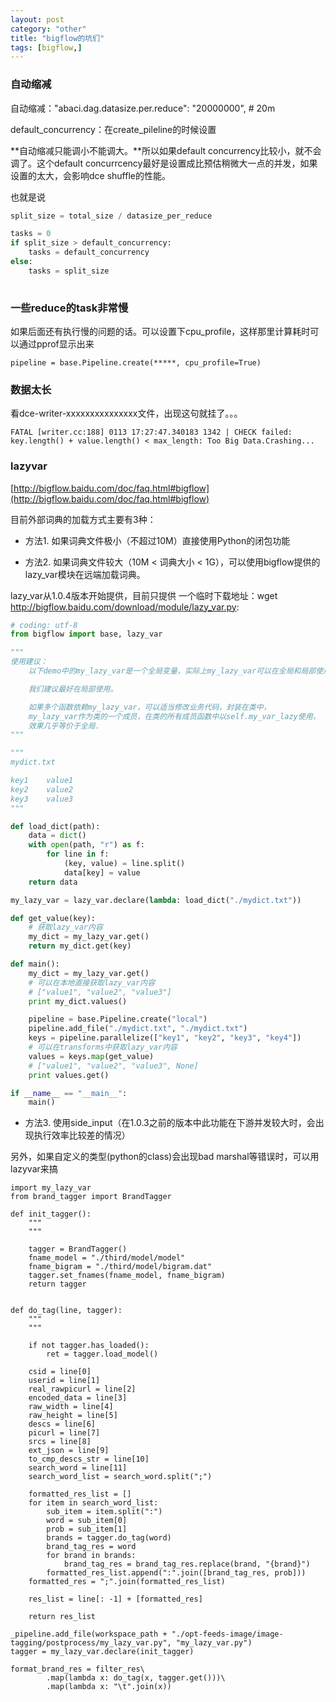 ```yaml
---
layout: post
category: "other"
title: "bigflow的坑们"
tags: [bigflow,]
---
```



### 自动缩减

自动缩减："abaci.dag.datasize.per.reduce": "20000000", # 20m

default_concurrency：在create_pileline的时候设置

**自动缩减只能调小不能调大。**所以如果default concurrency比较小，就不会调了。这个default concurrcency最好是设置成比预估稍微大一点的并发，如果设置的太大，会影响dce shuffle的性能。

也就是说

```python
split_size = total_size / datasize_per_reduce

tasks = 0
if split_size > default_concurrency:
    tasks = default_concurrency
else:
    tasks = split_size
 
```

### 一些reduce的task非常慢

如果后面还有执行慢的问题的话。可以设置下cpu_profile，这样那里计算耗时可以通过pprof显示出来

```
pipeline = base.Pipeline.create(*****, cpu_profile=True)
```


### 数据太长

看dce-writer-xxxxxxxxxxxxxxx文件，出现这句就挂了。。。

```
FATAL [writer.cc:188] 0113 17:27:47.340183 1342 | CHECK failed: key.length() + value.length() < max_length: Too Big Data.Crashing...
```


### lazyvar

[http://bigflow.baidu.com/doc/faq.html#bigflow](http://bigflow.baidu.com/doc/faq.html#bigflow)

目前外部词典的加载方式主要有3种：

+ 方法1. 如果词典文件极小（不超过10M）直接使用Python的闭包功能

+ 方法2. 如果词典文件较大（10M < 词典大小 < 1G），可以使用bigflow提供的lazy_var模块在远端加载词典。

lazy_var从1.0.4版本开始提供，目前只提供 一个临时下载地址：wget http://bigflow.baidu.com/download/module/lazy_var.py:

```python
# coding: utf-8
from bigflow import base, lazy_var

"""
使用建议：
    以下demo中的my_lazy_var是一个全局变量，实际上my_lazy_var可以在全局和局部使用。

    我们建议最好在局部使用。

    如果多个函数依赖my_lazy_var，可以适当修改业务代码，封装在类中，
    my_lazy_var作为类的一个成员，在类的所有成员函数中以self.my_var_lazy使用，
    效果几乎等价于全局.
"""

"""
mydict.txt

key1    value1
key2    value2
key3    value3
"""

def load_dict(path):
    data = dict()
    with open(path, "r") as f:
        for line in f:
            (key, value) = line.split()
            data[key] = value
    return data

my_lazy_var = lazy_var.declare(lambda: load_dict("./mydict.txt"))

def get_value(key):
    # 获取lazy_var内容
    my_dict = my_lazy_var.get()
    return my_dict.get(key)

def main():
    my_dict = my_lazy_var.get()
    # 可以在本地直接获取lazy_var内容
    # ["value1", "value2", "value3"]
    print my_dict.values()

    pipeline = base.Pipeline.create("local")
    pipeline.add_file("./mydict.txt", "./mydict.txt")
    keys = pipeline.parallelize(["key1", "key2", "key3", "key4"])
    # 可以在transforms中获取lazy_var内容
    values = keys.map(get_value)
    # ["value1", "value2", "value3", None]
    print values.get()

if __name__ == "__main__":
    main()

```

+ 方法3. 使用side_input（在1.0.3之前的版本中此功能在下游并发较大时，会出现执行效率比较差的情况）

另外，如果自定义的类型(python的class)会出现bad marshal等错误时，可以用lazyvar来搞

```
import my_lazy_var
from brand_tagger import BrandTagger

def init_tagger():
    """
    """

    tagger = BrandTagger()
    fname_model = "./third/model/model"
    fname_bigram = "./third/model/bigram.dat"
    tagger.set_fnames(fname_model, fname_bigram)
    return tagger


def do_tag(line, tagger):
    """
    """

    if not tagger.has_loaded():
        ret = tagger.load_model()

    csid = line[0]
    userid = line[1]
    real_rawpicurl = line[2]
    encoded_data = line[3]
    raw_width = line[4]
    raw_height = line[5]
    descs = line[6]
    picurl = line[7]
    srcs = line[8]
    ext_json = line[9]
    to_cmp_descs_str = line[10]
    search_word = line[11]
    search_word_list = search_word.split(";")

    formatted_res_list = []
    for item in search_word_list:
        sub_item = item.split(":")
        word = sub_item[0]
        prob = sub_item[1]
        brands = tagger.do_tag(word)
        brand_tag_res = word
        for brand in brands:
            brand_tag_res = brand_tag_res.replace(brand, "{brand}")
        formatted_res_list.append(":".join([brand_tag_res, prob]))
    formatted_res = ";".join(formatted_res_list)

    res_list = line[: -1] + [formatted_res]

    return res_list

_pipeline.add_file(workspace_path + "./opt-feeds-image/image-tagging/postprocess/my_lazy_var.py", "my_lazy_var.py")
tagger = my_lazy_var.declare(init_tagger)

format_brand_res = filter_res\
        .map(lambda x: do_tag(x, tagger.get()))\
        .map(lambda x: "\t".join(x))


```
